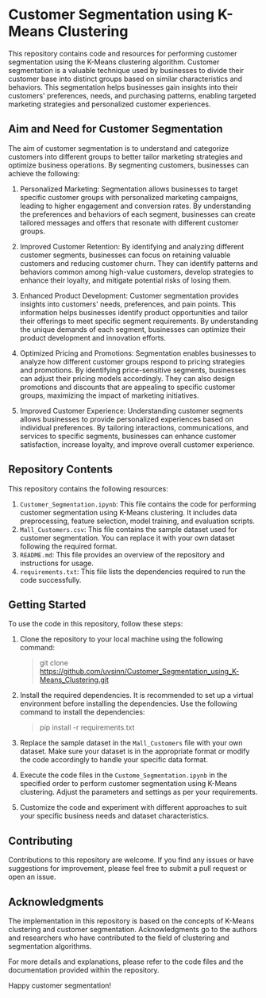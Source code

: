 # Customer Segmentation using K-Means Clustering

This repository contains code and resources for performing customer segmentation using the K-Means clustering algorithm. Customer segmentation is a valuable technique used by businesses to divide their customer base into distinct groups based on similar characteristics and behaviors. This segmentation helps businesses gain insights into their customers' preferences, needs, and purchasing patterns, enabling targeted marketing strategies and personalized customer experiences.

## Aim and Need for Customer Segmentation
The aim of customer segmentation is to understand and categorize customers into different groups to better tailor marketing strategies and optimize business operations. By segmenting customers, businesses can achieve the following:

1. Personalized Marketing: Segmentation allows businesses to target specific customer groups with personalized marketing campaigns, leading to higher engagement and conversion rates. By understanding the preferences and behaviors of each segment, businesses can create tailored messages and offers that resonate with different customer groups.

2. Improved Customer Retention: By identifying and analyzing different customer segments, businesses can focus on retaining valuable customers and reducing customer churn. They can identify patterns and behaviors common among high-value customers, develop strategies to enhance their loyalty, and mitigate potential risks of losing them.

3. Enhanced Product Development: Customer segmentation provides insights into customers' needs, preferences, and pain points. This information helps businesses identify product opportunities and tailor their offerings to meet specific segment requirements. By understanding the unique demands of each segment, businesses can optimize their product development and innovation efforts.

4. Optimized Pricing and Promotions: Segmentation enables businesses to analyze how different customer groups respond to pricing strategies and promotions. By identifying price-sensitive segments, businesses can adjust their pricing models accordingly. They can also design promotions and discounts that are appealing to specific customer groups, maximizing the impact of marketing initiatives.

5. Improved Customer Experience: Understanding customer segments allows businesses to provide personalized experiences based on individual preferences. By tailoring interactions, communications, and services to specific segments, businesses can enhance customer satisfaction, increase loyalty, and improve overall customer experience.

## Repository Contents

This repository contains the following resources:

1. `Customer_Segmentation.ipynb`: This file contains the code for performing customer segmentation using K-Means clustering. It includes data preprocessing, feature selection, model training, and evaluation scripts.
2. `Mall_Customers.csv`: This file contains the sample dataset used for customer segmentation. You can replace it with your own dataset following the required format.
3. `README.md`: This file provides an overview of the repository and instructions for usage.
4. `requirements.txt`: This file lists the dependencies required to run the code successfully.

## Getting Started
To use the code in this repository, follow these steps:

1. Clone the repository to your local machine using the following command:
   > git clone https://github.com/uvsinn/Customer_Segmentation_using_K-Means_Clustering.git
2. Install the required dependencies. It is recommended to set up a virtual environment before installing the dependencies. Use the following command to install the dependencies:
   > pip install -r requirements.txt
3. Replace the sample dataset in the `Mall_Customers` file with your own dataset. Make sure your dataset is in the appropriate format or modify the code accordingly to handle your specific data format.

4. Execute the code files in the `Custome_Segmentation.ipynb` in the specified order to perform customer segmentation using K-Means clustering. Adjust the parameters and settings as per your requirements.
5. Customize the code and experiment with different approaches to suit your specific business needs and dataset characteristics.

## Contributing
Contributions to this repository are welcome. If you find any issues or have suggestions for improvement, please feel free to submit a pull request or open an issue.

## Acknowledgments
The implementation in this repository is based on the concepts of K-Means clustering and customer segmentation. Acknowledgments go to the authors and researchers who have contributed to the field of clustering and segmentation algorithms.

For more details and explanations, please refer to the code files and the documentation provided within the repository.

Happy customer segmentation!






